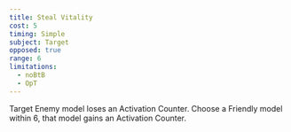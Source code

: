 ```yaml
---
title: Steal Vitality
cost: 5
timing: Simple
subject: Target
opposed: true
range: 6
limitations:
  - noBtB
  - OpT
---
```

Target Enemy model loses an Activation Counter.
Choose a Friendly model within 6, that model gains an Activation Counter.